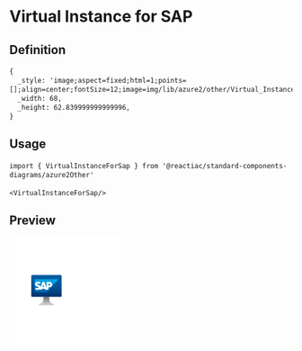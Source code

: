 # Virtual Instance for SAP

## Definition

```
{
  _style: 'image;aspect=fixed;html=1;points=[];align=center;fontSize=12;image=img/lib/azure2/other/Virtual_Instance_for_SAP.svg;strokeColor=none;',
  _width: 68,
  _height: 62.839999999999996,
}
```

## Usage

```
import { VirtualInstanceForSap } from '@reactiac/standard-components-diagrams/azure2Other'

<VirtualInstanceForSap/>
```

## Preview

<img src="./virtual-instance-for-sap.png" width="200"/>
